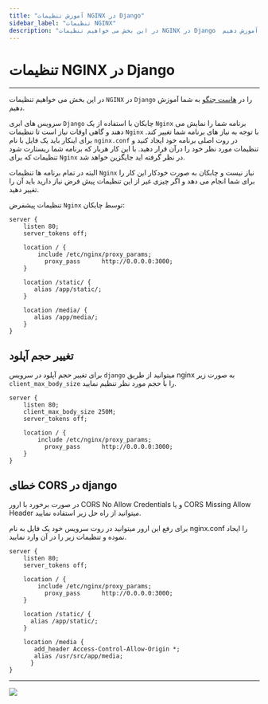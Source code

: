 ```yaml
---
title: "آموزش تنظیمات NGINX در Django"
sidebar_label: "تنظیمات NGINX"
description: "در این بخش می خواهیم تنظیمات NGINX در Django  را در هاست جنگو به شما آموزش دهیم"
---
```


# تنظیمات NGINX در Django
---

در این بخش می خواهیم تنظیمات `NGINX` در `Django`  را در [هاست جنگو](https://chabokan.net/cloud-hosting/python/django/) به شما آموزش دهیم.

سرویس های ابری `Django` چابکان با استفاده از یک `Nginx` برنامه شما را نمایش می دهند و گاهی اوقات نیاز است تا تنظیمات `Nginx` با توجه به نیاز های برنامه شما تغییر کند. برای اینکار باید یک فایل با نام `nginx.conf` در روت اصلی برنامه خود ایجاد کنید و تنظیمات مورد نظر خود را درآن قرار دهید. با این کار هربار که برنامه شما ریستارت شود تنظیمات که برای `Nginx` در نظر گرفته اید جایگزین خواهد شد.

البته در تمام برنامه ها تنظیمات `Nginx` نیاز نیست و چابکان به صورت خودکار این کار را برای شما انجام می دهد و اگر چیزی غیر از این تنظیمات پیش فرض نیاز دارید باید آن را تغییر دهید.

تنظیمات پیشفرض `Nginx` توسط چابکان:

```nginx
server {
    listen 80;
    server_tokens off;

    location / {
        include /etc/nginx/proxy_params;
          proxy_pass      http://0.0.0.0:3000;
    }

    location /static/ {
       alias /app/static/;
    }

    location /media/ {
       alias /app/media/;
    }
}
```

## تغییر حجم آپلود

برای تغییر حجم آپلود در سرویس `django` میتوانید از طریق nginx به صورت زیر `client_max_body_size` را با حجم مورد نظر تنظیم نمایید.

```nginx
server {
    listen 80;
    client_max_body_size 250M;
    server_tokens off;

    location / {
        include /etc/nginx/proxy_params;
          proxy_pass      http://0.0.0.0:3000;
    }
}
```

## خطای CORS در django

در صورت برخورد با ارور CORS No Allow Credentials و یا CORS Missing Allow Header میتوانید از راه حل زیر استفاده نمایید.

برای رفع این ارور میتوانید در روت سرویس خود یک فایل به نام nginx.conf را ایجاد نموده و تنظیمات زیر را در آن وارد نمایید.

```nginx
server {
    listen 80;
    server_tokens off;

    location / {
        include /etc/nginx/proxy_params;
          proxy_pass      http://0.0.0.0:3000;
    }

    location /static/ {
      alias /app/static/;
    }

    location /media {
       add_header Access-Control-Allow-Origin *;
       alias /usr/src/app/media;
      }
}
```
---
<a href="https://hub.chabokan.net/fa/services/create/django" ><img src="https://s1.chabokan.net/docs/images/django-banner.png" /></a>